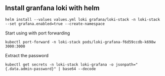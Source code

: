 ## Install granfana loki with helm

```
helm install --values values.yml loki grafana/loki-stack -n loki-stack --set grafana.enabled=true --create-namespace
```

Start using with port forwarding
```
kubectl port-forward -n loki-stack pods/loki-grafana-f6d59ccdb-k698w 3000:3000
```


Extract the password

```
kubectl get secrets -n loki-stack loki-grafana -o jsonpath="{.data.admin-password}" | base64 --decode

```
